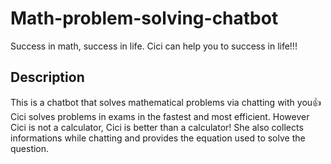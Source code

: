 # Math-problem-solving-chatbot
 Success in math, success in life. Cici can help you to success in life!!!

## Description
 This is a chatbot that solves mathematical problems via chatting with you👍
 Cici solves problems in exams in the fastest and most efficient.
 However Cici is not a calculator, Cici is better than a calculator!
 She also collects informations while chatting and provides the equation used to solve the question.
